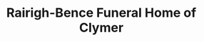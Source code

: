 ---
title: "Rairigh-Bence Funeral Home of Clymer"
url: /clymer/rairigh-bence-funeral-home-of-clymer/
shop: Bestattungen
---